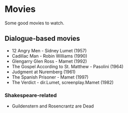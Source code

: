 # Movies

Some good movies to watch.

## Dialogue-based movies

- 12 Angry Men - Sidney Lumet (1957)
- Cadillac Man - Robin Williams (1990)
- Glengarry Glen Ross - Mamet (1992)
- The Gospel According to St. Matthew - Pasolini (1964)
- Judgment at Nuremberg (1961)
- The Spanish Prisoner - Mamet (1997)
- The Verdict - dir.Lumet, screenplay.Mamet (1982)

### Shakespeare-related

- Guildenstern and Rosencrantz are Dead

